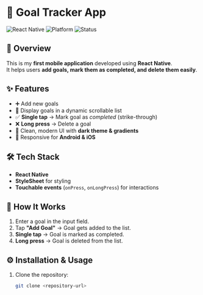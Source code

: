 # 🎯 Goal Tracker App

![React Native](https://img.shields.io/badge/React%20Native-0.7x-blue)
![Platform](https://img.shields.io/badge/Platform-Android%20%7C%20iOS-green)
![Status](https://img.shields.io/badge/Status-First%20Release-brightgreen)

## 📌 Overview
This is my **first mobile application** developed using **React Native**.  
It helps users **add goals, mark them as completed, and delete them easily**.

## ✨ Features
- ➕ Add new goals  
- 📜 Display goals in a dynamic scrollable list  
- ✅ **Single tap** → Mark goal as *completed* (strike-through)  
- ❌ **Long press** → Delete a goal  
- 🎨 Clean, modern UI with **dark theme & gradients**  
- 📱 Responsive for **Android & iOS**

## 🛠️ Tech Stack
- **React Native**
- **StyleSheet** for styling
- **Touchable events** (`onPress`, `onLongPress`) for interactions

## 🚀 How It Works
1. Enter a goal in the input field.
2. Tap **"Add Goal"** → Goal gets added to the list.
3. **Single tap** → Goal is marked as completed.
4. **Long press** → Goal is deleted from the list.

## ⚙️ Installation & Usage
1. Clone the repository:
   ```bash
   git clone <repository-url>
